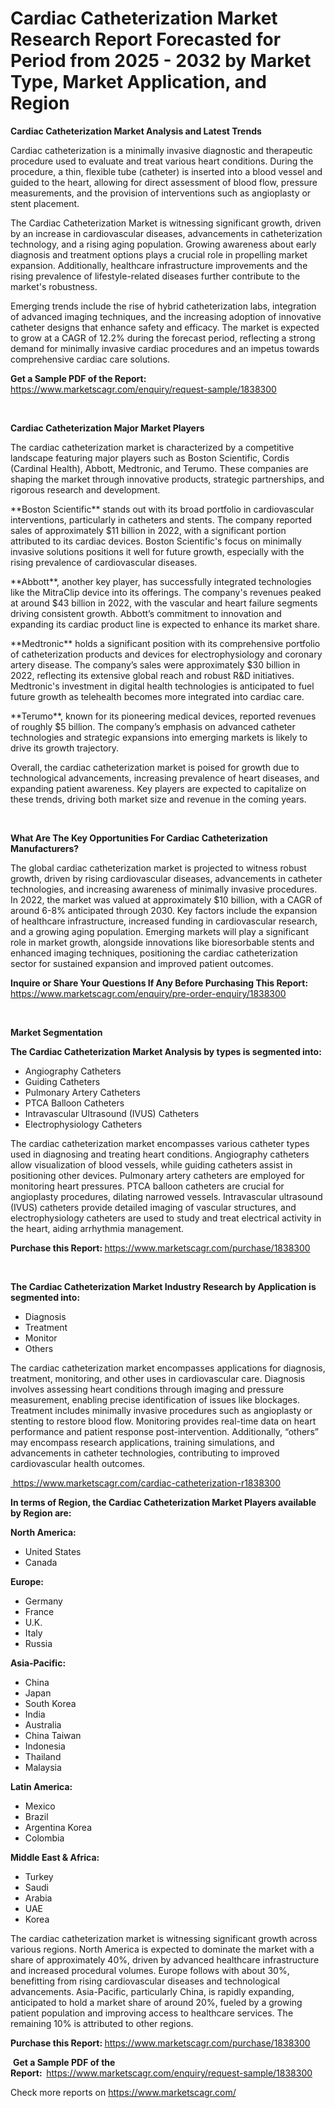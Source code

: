 <p><h1>Cardiac Catheterization Market Research Report Forecasted for Period from 2025 -  2032 by Market Type, Market Application, and Region</h1></p><p><strong>Cardiac Catheterization Market Analysis and Latest Trends</strong></p>
<p><p>Cardiac catheterization is a minimally invasive diagnostic and therapeutic procedure used to evaluate and treat various heart conditions. During the procedure, a thin, flexible tube (catheter) is inserted into a blood vessel and guided to the heart, allowing for direct assessment of blood flow, pressure measurements, and the provision of interventions such as angioplasty or stent placement. </p><p>The Cardiac Catheterization Market is witnessing significant growth, driven by an increase in cardiovascular diseases, advancements in catheterization technology, and a rising aging population. Growing awareness about early diagnosis and treatment options plays a crucial role in propelling market expansion. Additionally, healthcare infrastructure improvements and the rising prevalence of lifestyle-related diseases further contribute to the market's robustness.</p><p>Emerging trends include the rise of hybrid catheterization labs, integration of advanced imaging techniques, and the increasing adoption of innovative catheter designs that enhance safety and efficacy. The market is expected to grow at a CAGR of 12.2% during the forecast period, reflecting a strong demand for minimally invasive cardiac procedures and an impetus towards comprehensive cardiac care solutions.</p></p>
<p><strong>Get a Sample PDF of the Report:&nbsp;</strong> <a href="https://www.marketscagr.com/enquiry/request-sample/1838300?utm_campaign=2393&utm_medium=2&utm_source=Github&utm_content=ia&utm_term=03032025&utm_id=cardiac-catheterization">https://www.marketscagr.com/enquiry/request-sample/1838300</a></p>
<p>&nbsp;</p>
<p><strong>Cardiac Catheterization Major Market Players</strong></p>
<p><p>The cardiac catheterization market is characterized by a competitive landscape featuring major players such as Boston Scientific, Cordis (Cardinal Health), Abbott, Medtronic, and Terumo. These companies are shaping the market through innovative products, strategic partnerships, and rigorous research and development.</p><p>**Boston Scientific** stands out with its broad portfolio in cardiovascular interventions, particularly in catheters and stents. The company reported sales of approximately $11 billion in 2022, with a significant portion attributed to its cardiac devices. Boston Scientific's focus on minimally invasive solutions positions it well for future growth, especially with the rising prevalence of cardiovascular diseases.</p><p>**Abbott**, another key player, has successfully integrated technologies like the MitraClip device into its offerings. The company's revenues peaked at around $43 billion in 2022, with the vascular and heart failure segments driving consistent growth. Abbott’s commitment to innovation and expanding its cardiac product line is expected to enhance its market share.</p><p>**Medtronic** holds a significant position with its comprehensive portfolio of catheterization products and devices for electrophysiology and coronary artery disease. The company’s sales were approximately $30 billion in 2022, reflecting its extensive global reach and robust R&D initiatives. Medtronic's investment in digital health technologies is anticipated to fuel future growth as telehealth becomes more integrated into cardiac care.</p><p>**Terumo**, known for its pioneering medical devices, reported revenues of roughly $5 billion. The company’s emphasis on advanced catheter technologies and strategic expansions into emerging markets is likely to drive its growth trajectory.</p><p>Overall, the cardiac catheterization market is poised for growth due to technological advancements, increasing prevalence of heart diseases, and expanding patient awareness. Key players are expected to capitalize on these trends, driving both market size and revenue in the coming years.</p></p>
<p>&nbsp;</p>
<p><strong>What Are The Key Opportunities For Cardiac Catheterization Manufacturers?</strong></p>
<p><p>The global cardiac catheterization market is projected to witness robust growth, driven by rising cardiovascular diseases, advancements in catheter technologies, and increasing awareness of minimally invasive procedures. In 2022, the market was valued at approximately $10 billion, with a CAGR of around 6-8% anticipated through 2030. Key factors include the expansion of healthcare infrastructure, increased funding in cardiovascular research, and a growing aging population. Emerging markets will play a significant role in market growth, alongside innovations like bioresorbable stents and enhanced imaging techniques, positioning the cardiac catheterization sector for sustained expansion and improved patient outcomes.</p></p>
<p><strong>Inquire or Share Your Questions If Any Before Purchasing This Report:</strong> <a href="https://www.marketscagr.com/enquiry/pre-order-enquiry/1838300?utm_campaign=2393&utm_medium=2&utm_source=Github&utm_content=ia&utm_term=03032025&utm_id=cardiac-catheterization">https://www.marketscagr.com/enquiry/pre-order-enquiry/1838300</a></p>
<p>&nbsp;</p>
<p><strong>Market Segmentation</strong></p>
<p><strong>The Cardiac Catheterization Market Analysis by types is segmented into:</strong></p>
<p><ul><li>Angiography Catheters</li><li>Guiding Catheters</li><li>Pulmonary Artery Catheters</li><li>PTCA Balloon Catheters</li><li>Intravascular Ultrasound (IVUS) Catheters</li><li>Electrophysiology Catheters</li></ul></p>
<p><p>The cardiac catheterization market encompasses various catheter types used in diagnosing and treating heart conditions. Angiography catheters allow visualization of blood vessels, while guiding catheters assist in positioning other devices. Pulmonary artery catheters are employed for monitoring heart pressures. PTCA balloon catheters are crucial for angioplasty procedures, dilating narrowed vessels. Intravascular ultrasound (IVUS) catheters provide detailed imaging of vascular structures, and electrophysiology catheters are used to study and treat electrical activity in the heart, aiding arrhythmia management.</p></p>
<p><strong>Purchase this Report:&nbsp;</strong><a href="https://www.marketscagr.com/purchase/1838300?utm_campaign=2393&utm_medium=2&utm_source=Github&utm_content=ia&utm_term=03032025&utm_id=cardiac-catheterization">https://www.marketscagr.com/purchase/1838300</a></p>
<p>&nbsp;</p>
<p><strong>The Cardiac Catheterization Market Industry Research by Application is segmented into:</strong></p>
<p><ul><li>Diagnosis</li><li>Treatment</li><li>Monitor</li><li>Others</li></ul></p>
<p><p>The cardiac catheterization market encompasses applications for diagnosis, treatment, monitoring, and other uses in cardiovascular care. Diagnosis involves assessing heart conditions through imaging and pressure measurement, enabling precise identification of issues like blockages. Treatment includes minimally invasive procedures such as angioplasty or stenting to restore blood flow. Monitoring provides real-time data on heart performance and patient response post-intervention. Additionally, “others” may encompass research applications, training simulations, and advancements in catheter technologies, contributing to improved cardiovascular health outcomes.</p></p>
<p><a href="https://www.marketscagr.com/cardiac-catheterization-r1838300?utm_campaign=2393&utm_medium=2&utm_source=Github&utm_content=ia&utm_term=03032025&utm_id=cardiac-catheterization">&nbsp;https://www.marketscagr.com/cardiac-catheterization-r1838300</a></p>
<p><strong>In terms of Region, the Cardiac Catheterization Market Players available by Region are:</strong></p>
<p>
    <p> <strong> North America: </strong>
        <ul>
            <li>United States</li>
            <li>Canada</li>
        </ul>
        </p> 
    <p> <strong> Europe: </strong>
        <ul>
            <li>Germany</li>
            <li>France</li>
            <li>U.K.</li>
            <li>Italy</li>
            <li>Russia</li>
        </ul>
        </p> 
    <p> <strong> Asia-Pacific: </strong>
        <ul>
            <li>China</li>
            <li>Japan</li>
            <li>South Korea</li>
            <li>India</li>
            <li>Australia</li>
            <li>China Taiwan</li>
            <li>Indonesia</li>
            <li>Thailand</li>
            <li>Malaysia</li>
        </ul>
        </p> 
    <p> <strong> Latin America: </strong>
        <ul>
            <li>Mexico</li>
            <li>Brazil</li>
            <li>Argentina Korea</li>
            <li>Colombia</li>
        </ul>
        </p> 
    <p> <strong> Middle East & Africa: </strong>
        <ul>
            <li>Turkey</li>
            <li>Saudi</li>
            <li>Arabia</li>
            <li>UAE</li>
            <li>Korea</li>
        </ul>
    </p>
    </p>
<p><p>The cardiac catheterization market is witnessing significant growth across various regions. North America is expected to dominate the market with a share of approximately 40%, driven by advanced healthcare infrastructure and increased procedural volumes. Europe follows with about 30%, benefitting from rising cardiovascular diseases and technological advancements. Asia-Pacific, particularly China, is rapidly expanding, anticipated to hold a market share of around 20%, fueled by a growing patient population and improving access to healthcare services. The remaining 10% is attributed to other regions.</p></p>
<p><strong>Purchase this Report: </strong><a href="https://www.marketscagr.com/purchase/1838300?utm_campaign=2393&utm_medium=2&utm_source=Github&utm_content=ia&utm_term=03032025&utm_id=cardiac-catheterization">https://www.marketscagr.com/purchase/1838300</a></p>
<p>&nbsp;<strong>Get a Sample PDF of the Report:&nbsp;&nbsp;</strong><a href="https://www.marketscagr.com/enquiry/request-sample/1838300?utm_campaign=2393&utm_medium=2&utm_source=Github&utm_content=ia&utm_term=03032025&utm_id=cardiac-catheterization">https://www.marketscagr.com/enquiry/request-sample/1838300</a></p>
<p><strong></strong></p>
<p>Check more reports on <a href="https://www.marketscagr.com/?utm_campaign=2393&utm_medium=2&utm_source=Github&utm_content=ia&utm_term=03032025&utm_id=cardiac-catheterization">https://www.marketscagr.com/</a></p>